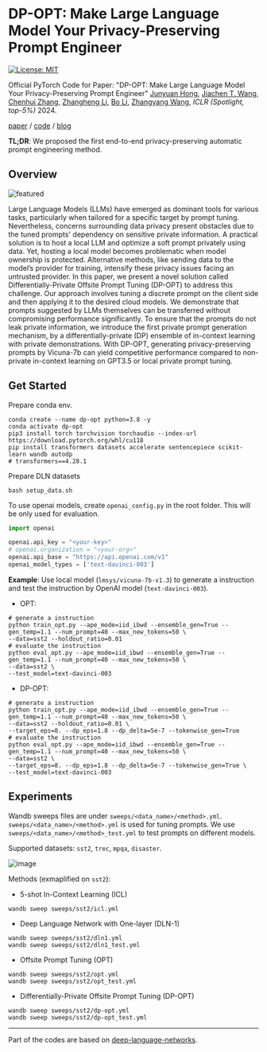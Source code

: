DP-OPT: Make Large Language Model Your Privacy-Preserving Prompt Engineer
====================================================

[![License: MIT](https://img.shields.io/badge/License-MIT-green.svg)](https://opensource.org/licenses/MIT)

Official PyTorch Code for Paper: "DP-OPT: Make Large Language Model Your Privacy-Preserving Prompt Engineer" [Junyuan Hong](https://jyhong.gitlab.io/), [Jiachen T. Wang](https://tianhaowang.netlify.app/), [Chenhui Zhang](https://scholar.google.com/citations?user=UYxdrBsAAAAJ&hl=en), [Zhangheng Li](https://scholar.google.com/citations?user=NZCLqZMAAAAJ), [Bo Li](https://aisecure.github.io/), [Zhangyang Wang](https://vita-group.github.io/), *ICLR (Spotlight, top-5%)* 2024.

[paper](https://arxiv.org/abs/2312.03724) / [code](https://github.com/VITA-Group/DP-OPT) / [blog](https://jyhong.gitlab.io/publication/2023dp_opt/)

**TL;DR**: We proposed the first end-to-end privacy-preserving automatic prompt engineering method.

## Overview


![featured](https://jyhong.gitlab.io/publication/2023dp_opt/featured.png)

Large Language Models (LLMs) have emerged as dominant tools for various tasks, particularly when tailored for a specific target by prompt tuning. Nevertheless, concerns surrounding data privacy present obstacles due to the tuned prompts' dependency on sensitive private information. A practical solution is to host a local LLM and optimize a soft prompt privately using data. Yet, hosting a local model becomes problematic when model ownership is protected. Alternative methods, like sending data to the model’s provider for training, intensify these privacy issues facing an untrusted provider. In this paper, we present a novel solution called Differentially-Private Offsite Prompt Tuning (DP-OPT) to address this challenge. Our approach involves tuning a discrete prompt on the client side and then applying it to the desired cloud models. We demonstrate that prompts suggested by LLMs themselves can be transferred without compromising performance significantly. To ensure that the prompts do not leak private information, we introduce the first private prompt generation mechanism, by a differentially-private (DP) ensemble of in-context learning with private demonstrations. With DP-OPT, generating privacy-preserving prompts by Vicuna-7b can yield competitive performance compared to non-private in-context learning on GPT3.5 or local private prompt tuning.

## Get Started

Prepare conda env.
```shell
conda create --name dp-opt python=3.8 -y
conda activate dp-opt
pip3 install torch torchvision torchaudio --index-url https://download.pytorch.org/whl/cu118
pip install transformers datasets accelerate sentencepiece scikit-learn wandb autodp
# transformers==4.28.1
```

Prepare DLN datasets
```shell
bash setup_data.sh
```

To use openai models, create `openai_config.py` in the root folder. This will be only used for evaluation.
```python
import openai

openai.api_key = "<your-key>"
# openai.organization = "<your-org>"
openai.api_base = "https://api.openai.com/v1"
openai_model_types = ['text-davinci-003']
```

**Example**: Use local model (`lmsys/vicuna-7b-v1.3`) to generate a instruction and test the instruction by OpenAI model (`text-davinci-003`).
* OPT:
```shell
# generate a instruction
python train_opt.py --ape_mode=iid_ibwd --ensemble_gen=True --gen_temp=1.1 --num_prompt=40 --max_new_tokens=50 \
--data=sst2 --holdout_ratio=0.01
# evaluate the instruction
python eval_opt.py --ape_mode=iid_ibwd --ensemble_gen=True --gen_temp=1.1 --num_prompt=40 --max_new_tokens=50 \
--data=sst2 \
--test_model=text-davinci-003
```
* DP-OPT:
```shell
# generate a instruction
python train_opt.py --ape_mode=iid_ibwd --ensemble_gen=True --gen_temp=1.1 --num_prompt=40 --max_new_tokens=50 \
--data=sst2 --holdout_ratio=0.01 \
--target_eps=8. --dp_eps=1.8 --dp_delta=5e-7 --tokenwise_gen=True
# evaluate the instruction
python eval_opt.py --ape_mode=iid_ibwd --ensemble_gen=True --gen_temp=1.1 --num_prompt=40 --max_new_tokens=50 \
--data=sst2 \
--target_eps=8. --dp_eps=1.8 --dp_delta=5e-7 --tokenwise_gen=True \
--test_model=text-davinci-003
```

## Experiments

Wandb sweeps files are under `sweeps/<data_name>/<method>.yml`.
`sweeps/<data_name>/<method>.yml` is used for tuning prompts.
We use `sweeps/<data_name>/<method>_test.yml` to test prompts on different models.

Supported datasets: `sst2`, `trec`, `mpqa`, `disaster`.

![image](https://github.com/VITA-Group/DP-OPT/assets/6964516/8040b268-1c19-4d5a-8583-44ed23a0a090)

Methods (exmaplified on `sst2`):
* 5-shot In-Context Learning (ICL)
```shell
wandb sweep sweeps/sst2/icl.yml
```
* Deep Language Network with One-layer (DLN-1)
```shell
wandb sweep sweeps/sst2/dln1.yml
wandb sweep sweeps/sst2/dln1_test.yml
```
* Offsite Prompt Tuning (OPT)
```shell
wandb sweep sweeps/sst2/opt.yml
wandb sweep sweeps/sst2/opt_test.yml
```
* Differentially-Private Offsite Prompt Tuning (DP-OPT)
```shell
wandb sweep sweeps/sst2/dp-opt.yml
wandb sweep sweeps/sst2/dp-opt_test.yml
```
-----
Part of the codes are based on [deep-language-networks](https://github.com/microsoft/deep-language-networks).

